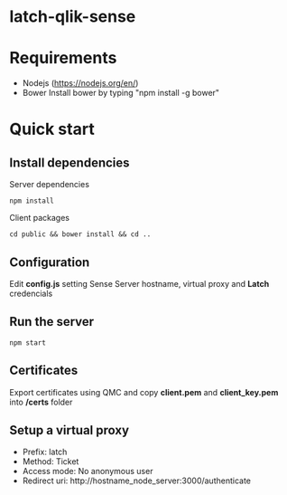 latch-qlik-sense
===

# Requirements
* Nodejs (https://nodejs.org/en/)
* Bower
Install bower by typing "npm install -g bower"

# Quick start

## Install dependencies

Server dependencies
```shell
npm install
```

Client packages
```shell
cd public && bower install && cd ..
```

## Configuration

Edit **config.js** setting Sense Server hostname, virtual proxy and **Latch** credencials

## Run the server
```shell
npm start
```

## Certificates

Export certificates using QMC and copy **client.pem** and **client_key.pem** into **/certs** folder

## Setup a virtual proxy

* Prefix: latch
* Method: Ticket
* Access mode: No anonymous user
* Redirect uri: http://hostname_node_server:3000/authenticate


